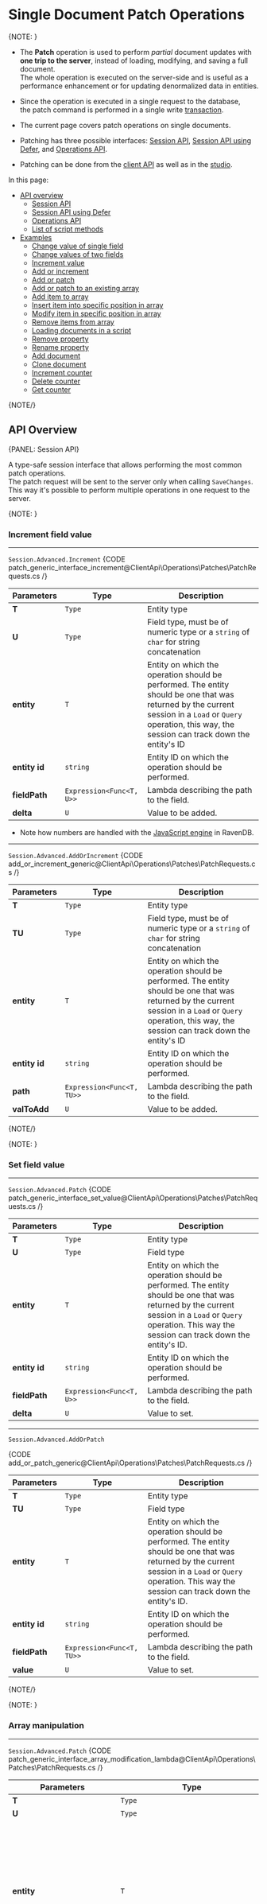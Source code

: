 # Single Document Patch Operations

{NOTE: }

* The __Patch__ operation is used to perform _partial_ document updates with __one trip to the server__, 
  instead of loading, modifying, and saving a full document.  
  The whole operation is executed on the server-side and is useful as a performance enhancement or for 
  updating denormalized data in entities.

* Since the operation is executed in a single request to the database,  
  the patch command is performed in a single write [transaction](../../../client-api/faq/transaction-support).  

* The current page covers patch operations on single documents.

* Patching has three possible interfaces: [Session API](../../../client-api/operations/patching/single-document#session-api), 
[Session API using Defer](../../../client-api/operations/patching/single-document#session-api-using-defer), 
and [Operations API](../../../client-api/operations/patching/single-document#operations-api).

* Patching can be done from the [client API](../../../client-api/operations/patching/single-document#examples) as well as in the [studio](../../../studio/database/documents/patch-view).  

In this page:  

* [API overview](../../../client-api/operations/patching/single-document#api-overview)  
  * [Session API](../../../client-api/operations/patching/single-document#session-api)
  * [Session API using Defer](../../../client-api/operations/patching/single-document#session-api-using-defer)
  * [Operations API](../../../client-api/operations/patching/single-document#operations-api)
  * [List of script methods](../../../client-api/operations/patching/single-document#list-of-script-methods)
* [Examples](../../../client-api/operations/patching/single-document#examples)  
  * [Change value of single field](../../../client-api/operations/patching/single-document#change-value-of-single-field)  
  * [Change values of two fields](../../../client-api/operations/patching/single-document#change-values-of-two-fields)  
  * [Increment value](../../../client-api/operations/patching/single-document#increment-value)  
  * [Add or increment](../../../client-api/operations/patching/single-document#add-or-increment)  
  * [Add or patch](../../../client-api/operations/patching/single-document#add-or-patch)  
  * [Add or patch to an existing array](../../../client-api/operations/patching/single-document#add-or-patch-to-an-existing-array)  
  * [Add item to array](../../../client-api/operations/patching/single-document#add-item-to-array)  
  * [Insert item into specific position in array](../../../client-api/operations/patching/single-document#insert-item-into-specific-position-in-array)  
  * [Modify item in specific position in array](../../../client-api/operations/patching/single-document#modify-item-in-specific-position-in-array)  
  * [Remove items from array](../../../client-api/operations/patching/single-document#remove-items-from-array)  
  * [Loading documents in a script](../../../client-api/operations/patching/single-document#loading-documents-in-a-script)  
  * [Remove property](../../../client-api/operations/patching/single-document#remove-property)  
  * [Rename property](../../../client-api/operations/patching/single-document#rename-property)  
  * [Add document](../../../client-api/operations/patching/single-document#add-document)  
  * [Clone document](../../../client-api/operations/patching/single-document#clone-document)  
  * [Increment counter](../../../client-api/operations/patching/single-document#increment-counter)  
  * [Delete counter](../../../client-api/operations/patching/single-document#delete-counter)  
  * [Get counter](../../../client-api/operations/patching/single-document#get-counter)  

{NOTE/}

## API Overview

{PANEL: Session API}

A type-safe session interface that allows performing the most common patch operations.  
The patch request will be sent to the server only when calling `SaveChanges`.  
This way it's possible to perform multiple operations in one request to the server.  

{NOTE: }

### Increment field value

---

`Session.Advanced.Increment`
{CODE patch_generic_interface_increment@ClientApi\Operations\Patches\PatchRequests.cs /}

| Parameters | Type | Description |
| ------------- | ------------- | ----- |
| **T** | `Type` | Entity type |
| **U** | `Type` | Field type, must be of numeric type or a `string` of `char` for string concatenation |
| **entity** | `T` | Entity on which the operation should be performed. The entity should be one that was returned by the current session in a `Load` or `Query` operation, this way, the session can track down the entity's ID |
| **entity id** | `string` | Entity ID on which the operation should be performed. |
| **fieldPath** | `Expression<Func<T, U>>` | Lambda describing the path to the field. |
| **delta** | `U` | Value to be added. |

* Note how numbers are handled with the [JavaScript engine](../../../server/kb/numbers-in-ravendb) in RavenDB.

---

`Session.Advanced.AddOrIncrement`
{CODE add_or_increment_generic@ClientApi\Operations\Patches\PatchRequests.cs /}

| Parameters | Type | Description |
| ------------- | ------------- | ----- |
| **T** | `Type` | Entity type |
| **TU** | `Type` | Field type, must be of numeric type or a `string` of `char` for string concatenation |
| **entity** | `T` | Entity on which the operation should be performed. The entity should be one that was returned by the current session in a `Load` or `Query` operation, this way, the session can track down the entity's ID |
| **entity id** | `string` | Entity ID on which the operation should be performed. |
| **path** | `Expression<Func<T, TU>>` | Lambda describing the path to the field. |
| **valToAdd** | `U` | Value to be added. |

{NOTE/}

{NOTE: }

### Set field value

---

`Session.Advanced.Patch`
{CODE patch_generic_interface_set_value@ClientApi\Operations\Patches\PatchRequests.cs /}

| Parameters | Type | Description |
| ------------- | ------------- | ----- |
| **T** | `Type` | Entity type |
| **U** | `Type` | Field type|
| **entity** | `T` | Entity on which the operation should be performed. The entity should be one that was returned by the current session in a `Load` or `Query` operation. This way the session can track down the entity's ID. |
| **entity id** | `string` | Entity ID on which the operation should be performed. |
| **fieldPath** | `Expression<Func<T, U>>` | Lambda describing the path to the field. |
| **delta** | `U` | Value to set. |

---

`Session.Advanced.AddOrPatch`

{CODE add_or_patch_generic@ClientApi\Operations\Patches\PatchRequests.cs /}

| Parameters | Type | Description |
| ------------- | ------------- | ----- |
| **T** | `Type` | Entity type |
| **TU** | `Type` | Field type|
| **entity** | `T` | Entity on which the operation should be performed. The entity should be one that was returned by the current session in a `Load` or `Query` operation. This way the session can track down the entity's ID. |
| **entity id** | `string` | Entity ID on which the operation should be performed. |
| **fieldPath** | `Expression<Func<T, TU>>` | Lambda describing the path to the field. |
| **value** | `U` | Value to set. |

{NOTE/}

{NOTE: }

### Array manipulation

---

`Session.Advanced.Patch`
{CODE patch_generic_interface_array_modification_lambda@ClientApi\Operations\Patches\PatchRequests.cs /}

| Parameters                   | Type | Description |
|------------------------------| ------------- | ----- |
| **T**                        | `Type` | Entity type |
| **U**                        | `Type` | Field type|
| **entity**                   | `T` | Entity on which the operation should be performed. The entity should be one that was returned by the current session in a `Load` or `Query` operation. This way the session can track down the entity's ID. |
| **entity id**                | `string` | Entity ID on which the operation should be performed. |
| **fieldPath**                | `Expression<Func<T, U>>` | Lambda describing the path to the field. |
| **arrayModificationLambda** | `Expression<Func<JavaScriptArray<U>, object>>` | Lambda that modifies the array, see `JavaScriptArray` below. |

---

`Session.Advanced.AddOrPatch`
{CODE add_or_patch_array_generic@ClientApi\Operations\Patches\PatchRequests.cs /}

| Parameters | Type | Description |
| ------------- | ------------- | ----- |
| **T** | `Type` | Entity type |
| **TU** | `Type` | Field type|
| **entity** | `T` | Entity on which the operation should be performed. The entity should be one that was returned by the current session in a `Load` or `Query` operation. This way the session can track down the entity's ID. |
| **entity id** | `string` | Entity ID on which the operation should be performed. |
| **path** | `Expression<Func<T, TU>>` | Lambda describing the path to the field. |
| **Expression<Func<JavaScriptArray>** | `Expression<Func<JavaScriptArray<TU>, object>>` | Lambda that modifies the array, see `JavaScriptArray` below. |
| **arrayAdder** | `Add()` | Values to add to array. |

{INFO: JavaScriptArray}

`JavaScriptArray` allows building lambdas representing array manipulations for patches.  

| Method Signature| Return Type | Description |
|--------|:-----|-------------| 
| **Put(T item)** | `JavaScriptArray` | Allows adding `item` to an array. |
| **Put(params T[] items)** | `JavaScriptArray` | Items to be added to the array. |
| **RemoveAt(int index)** | `JavaScriptArray` | Removes item in position `index` in array. |
| **RemoveAll(Func<T, bool> predicate)** | `JavaScriptArray` | Removes all the items in the array that satisfy the given predicate. |

{INFO/}

{NOTE/}

{PANEL/}

{PANEL: Session API using Defer}

The non-typed Session API for patches uses the `Session.Advanced.Defer` function which allows registering one or more commands.  
One of the possible commands is the `PatchCommandData`, describing single document patch command.  
The patch request will be sent to the server only when calling `SaveChanges`, this way it's possible to perform multiple operations in one request to the server.  

`Session.Advanced.Defer`
{CODE patch_non_generic_interface_in_session@ClientApi\Operations\Patches\PatchRequests.cs /}

{INFO: PatchCommandData}

| Constructor        | Type           | Description                                                                                                                              |
|--------------------|----------------|------------------------------------------------------------------------------------------------------------------------------------------|
| **id**             | `string`       | ID of the document to be patched.                                                                                                        |
| **changeVector**   | `string`       | [Can be null] Change vector of the document to be patched, used to verify that the document was not changed before the patch reached it. |
| **patch**          | `PatchRequest` | Patch request to be performed on the document.                                                                                           |
| **patchIfMissing** | `PatchRequest` | [Can be null] Patch request to be performed if no document with the given ID was found.                                                  |

{INFO/}

{INFO: PatchRequest}

We highly recommend using scripts with parameters. This allows RavenDB to cache scripts and boost performance. 
Parameters can be accessed in the script through the `args` object and passed using PatchRequest's "Values" parameter.

| Members    | Type                         | Description                                                                                                                                                                  |
|------------|------------------------------|------------------------------------------------------------------------------------------------------------------------------------------------------------------------------|
| **Script** | `string`                     | JavaScript code to be run.                                                                                                                                                   |
| **Values** | `Dictionary<string, object>` | Parameters to be passed to the script. The parameters can be accessed using the '$' prefix. Parameter starting with a '$' will be used as is, without further concatenation. |

{INFO/}

{PANEL/}

{PANEL: Operations API}

An operations interface that exposes the full functionality and allows performing ad-hoc patch operations without creating a session.  

`Raven.Client.Documents.Operations.Send`  
`Raven.Client.Documents.Operations.SendAsync`  

{CODE patch_non_generic_interface_in_store@ClientApi\Operations\Patches\PatchRequests.cs /}

{INFO: PatchOperation}

| Constructor| Type | Description |
|--------|:-----|-------------|
| **id** | `string` | ID of the document to be patched. |
| **changeVector** | `string` | [Can be null] Change vector of the document to be patched, used to verify that the document was not changed before the patch reached it. |
| **patch** | `PatchRequest` | Patch request to be performed on the document. |
| **patchIfMissing** | `PatchRequest` | [Can be null] Patch request to be performed if no document with the given ID was found. Will run only if no `changeVector` was passed. |
| **skipPatchIfChangeVectorMismatch** | `bool` | If false and `changeVector` has value, and document with that ID and change vector was not found, will throw an exception. |

{INFO/}

{PANEL/}

{PANEL: List of script methods}

This is a list of a few of the javascript methods that can be used in patch scripts.  
See the more comprehensive list at [Knowledge Base: JavaScript Engine](../../../server/kb/javascript-engine#predefined-javascript-functions).  

| Method               | Arguments                                           | Description                                                                                                                                                                                                                                            |
|----------------------|-----------------------------------------------------|--------------------------------------------------------------------------------------------------------------------------------------------------------------------------------------------------------------------------------------------------------|
| **load**             | `string` or `string[]`                              | Loads one or more documents into the context of the script by their document IDs                                                                                                                                                                       |
| **loadPath**         | A document and a path to an ID within that document | Loads a related document by the path to its ID                                                                                                                                                                                                         |
| **del**              | Document ID; change vector                          | Delete the given document by its ID. If you add the expected change vector and the document's current change vector does not match, the document will _not_ be deleted.                                                                                |
| **put**              | Document ID; document; change vector                | Create or overwrite a document with a specified ID and entity. If you try to overwrite an existing document and pass the expected change vector, the put will fail if the specified change vector does not match the document's current change vector. |
| **cmpxchg**          | Key                                                 | Load a compare exchange value into the context of the script using its key                                                                                                                                                                             |
| **getMetadata**      | Document                                            | Returns the document's metadata                                                                                                                                                                                                                        |
| **id**               | Document                                            | Returns the document's ID                                                                                                                                                                                                                              |
| **lastModified**     | Document                                            | Returns the `DateTime` of the most recent modification made to the given document                                                                                                                                                                      |
| **counter**          | Document; counter name                              | Returns the value of the specified counter in the specified document                                                                                                                                                                                   |
| **counterRaw**       | Document; counter name                              | Returns the specified counter in the specified document as a key-value pair                                                                                                                                                                            |
| **incrementCounter** | Document; counter name                              | Increases the value of the counter by one                                                                                                                                                                                                              |
| **deleteCounter**    | Document; counter name                              | Deletes the counter                                                                                                                                                                                                                                    |
| **spatial.distance** | Two points by latitude and longitude; spatial units | Find the distance between to points on the earth                                                                                                                                                                                                       |
| **timeseries**       | Document; the time series' name                     | Returns the specified time series object                                                                                                                                                                                                               |

{PANEL/}

{PANEL: Examples}

### Change value of single field

{CODE-TABS}
{CODE-TAB:csharp:Session_syntax patch_firstName_generic@ClientApi\Operations\Patches\PatchRequests.cs /}
{CODE-TAB:csharp:Session_defer_syntax patch_firstName_non_generic_session@ClientApi\Operations\Patches\PatchRequests.cs /}
{CODE-TAB:csharp:Operations_syntax patch_firstName_non_generic_store@ClientApi\Operations\Patches\PatchRequests.cs /}
{CODE-TABS/}

---

### Change values of two fields

{CODE-TABS}
{CODE-TAB:csharp:Session_syntax patch_firstName_and_lastName_generic@ClientApi\Operations\Patches\PatchRequests.cs /}
{CODE-TAB:csharp:Session_defer_syntax pathc_firstName_and_lastName_non_generic_session@ClientApi\Operations\Patches\PatchRequests.cs /}
{CODE-TAB:csharp:Operations_syntax pathc_firstName_and_lastName_store@ClientApi\Operations\Patches\PatchRequests.cs /}
{CODE-TABS/}

---

### Increment value

{CODE-TABS}
{CODE-TAB:csharp:Session_syntax increment_age_generic@ClientApi\Operations\Patches\PatchRequests.cs /}
{CODE-TAB:csharp:Session_defer_syntax increment_age_non_generic_session@ClientApi\Operations\Patches\PatchRequests.cs /}
{CODE-TAB:csharp:Operations_syntax increment_age_non_generic_store@ClientApi\Operations\Patches\PatchRequests.cs /}
{CODE-TABS/}

---

### Add or increment

`AddOrIncrement` increments an existing field or adds a new one in documents where they didn't exist.

{CODE Add_Or_Increment_Sample@ClientApi\Operations\Patches\PatchRequests.cs /}

---

### Add or patch

`AddOrPatch` adds or edits field(s) in a single document.  

If the document doesn't yet exist, this operation adds the document but doesn't patch it.  

{CODE Add_Or_Patch_Sample@ClientApi\Operations\Patches\PatchRequests.cs /}

---

### Add or patch to an existing array

This sample shows how to patch an existing array or add it to documents where it doesn't yet exist.

{CODE Add_Or_Patch_Array_Sample@ClientApi\Operations\Patches\PatchRequests.cs /}

---

### Add item to array

{CODE-TABS}
{CODE-TAB:csharp:Session_syntax add_new_comment_to_comments_generic_session@ClientApi\Operations\Patches\PatchRequests.cs /}
{CODE-TAB:csharp:Session_defer_syntax add_new_comment_to_comments_non_generic_session@ClientApi\Operations\Patches\PatchRequests.cs /}
{CODE-TAB:csharp:Operations_syntax add_new_comment_to_comments_store@ClientApi\Operations\Patches\PatchRequests.cs /}
{CODE-TABS/}

---

### Insert item into specific position in array

Inserting item into specific position is supported only by the non-typed APIs.

{CODE-TABS}
{CODE-TAB:csharp:Session_defer_syntax insert_new_comment_at_position_1_session@ClientApi\Operations\Patches\PatchRequests.cs /}
{CODE-TAB:csharp:Operations_syntax insert_new_comment_at_position_1_store@ClientApi\Operations\Patches\PatchRequests.cs /}
{CODE-TABS/}

---

### Modify item in specific position in array

Inserting item into specific position is supported only by the non-typed APIs.

{CODE-TABS}
{CODE-TAB:csharp:Session_defer_syntax modify_a_comment_at_position_3_in_comments_session@ClientApi\Operations\Patches\PatchRequests.cs /}
{CODE-TAB:csharp:Operations_syntax modify_a_comment_at_position_3_in_comments_store@ClientApi\Operations\Patches\PatchRequests.cs /}
{CODE-TABS/}

---

### Remove items from array

{CODE-TABS}
{CODE-TAB:csharp:Session_syntax filter_items_from_array_session_generic@ClientApi\Operations\Patches\PatchRequests.cs /}
{CODE-TAB:csharp:Session_defer_syntax filter_items_from_array_session@ClientApi\Operations\Patches\PatchRequests.cs /}
{CODE-TAB:csharp:Operations_syntax filter_items_from_array_store@ClientApi\Operations\Patches\PatchRequests.cs /}
{CODE-TABS/}

---

### Loading documents in a script

Loading documents is supported only by the non-typed APIs.

{CODE-TABS}
{CODE-TAB:csharp:Session_defer_syntax update_product_name_in_order_session@ClientApi\Operations\Patches\PatchRequests.cs /}
{CODE-TAB:csharp:Operations_syntax update_product_name_in_order_store@ClientApi\Operations\Patches\PatchRequests.cs /}
{CODE-TABS/}

---

### Remove property

Removing property supported only by the non-typed APIs.

{CODE-TABS}
{CODE-TAB:csharp:Session_defer_syntax remove_property_age_non_generic_session@ClientApi\Operations\Patches\PatchRequests.cs /}
{CODE-TAB:csharp:Operations_syntax remove_property_age_store@ClientApi\Operations\Patches\PatchRequests.cs /}
{CODE-TABS/}

---

### Rename property

Renaming property supported only by the non-typed APIs.

{CODE-TABS}
{CODE-TAB:csharp:Session_defer_syntax rename_property_age_non_generic_session@ClientApi\Operations\Patches\PatchRequests.cs /}
{CODE-TAB:csharp:Operations_syntax rename_property_age_store@ClientApi\Operations\Patches\PatchRequests.cs /}
{CODE-TABS/}

---

### Add document

Adding a new document is supported only by the non-typed APIs.

{CODE-TABS}
{CODE-TAB:csharp:Session_defer_syntax add_document_session@ClientApi\Operations\Patches\PatchRequests.cs /}
{CODE-TAB:csharp:Operations_syntax add_document_store@ClientApi\Operations\Patches\PatchRequests.cs /}
{CODE-TABS/}

---

### Clone document

In order to clone a document use put method as follows.

{CODE-TABS}
{CODE-TAB:csharp:Session_defer_syntax clone_document_session@ClientApi\Operations\Patches\PatchRequests.cs /}
{CODE-TAB:csharp:Operations_syntax clone_document_store@ClientApi\Operations\Patches\PatchRequests.cs /}
{CODE-TABS/}

{INFO: }

__Attachments, Counters, Time Series, and Revisions:__

Attachments, counters, time series data, and revisions from the source document will Not be copied  
to the new document automatically.

{INFO/}

---

### Increment counter

In order to increment or create a counter use <code>incrementCounter</code> method as follows:

{CODE-TABS}
{CODE-TAB:csharp:Session_syntax increment_counter_by_document_reference_generic_session@ClientApi\Operations\Patches\PatchRequests.cs /}
{CODE-TAB:csharp:Session_defer_syntax increment_counter_by_document_id_non_generic_session@ClientApi\Operations\Patches\PatchRequests.cs /}
{CODE-TAB:csharp:Operations_syntax increment_counter_by_document_id_store@ClientApi\Operations\Patches\PatchRequests.cs /}
{CODE-TABS/}

{INFO: Method overloading & value restrictions}

The method can be called by document ID or by document reference and the value can be negative.

{INFO/}

---

### Delete counter

In order to delete a counter use <code>deleteCounter</code> method as follows:

{CODE-TABS}
{CODE-TAB:csharp:Session_syntax delete_counter_by_document_id_generic_session@ClientApi\Operations\Patches\PatchRequests.cs /}
{CODE-TAB:csharp:Session_defer_syntax delete_counter_by_document_refference_non_generic_session@ClientApi\Operations\Patches\PatchRequests.cs /}
{CODE-TAB:csharp:Operation_syntax delete_counter_by_document_refference_store@ClientApi\Operations\Patches\PatchRequests.cs /}
{CODE-TABS/}

{INFO: Method overloading}

The method can be called by document ID or by document reference

{INFO/}

---

### Get counter

In order to get a counter while patching use <code>counter</code> method as follows:

{CODE-TABS}
{CODE-TAB:csharp:Session_syntax get_counter_by_document_id_generic_session@ClientApi\Operations\Patches\PatchRequests.cs /}
{CODE-TAB:csharp:Session_defer_syntax get_counter_by_document_id_non_generic_session@ClientApi\Operations\Patches\PatchRequests.cs /}
{CODE-TAB:csharp:Operations_syntax get_counter_by_document_id_store@ClientApi\Operations\Patches\PatchRequests.cs /}
{CODE-TABS/}

{INFO: Method overloading}

The method can be called by document ID or by document reference.

{INFO/}

{PANEL/}

## Related Articles

### Patching

- [Set based patch operation](../../../client-api/operations/patching/set-based)  

### Knowledge Base

- [JavaScript engine](../../../server/kb/javascript-engine)
- [Numbers in JavaScript engine](../../../server/kb/numbers-in-ravendb#numbers-in-javascript-engine)
